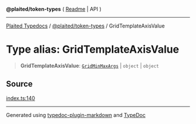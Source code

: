 **@plaited/token-types** ( [Readme](../README.md) \| API )

***

[Plaited Typedocs](../../../modules.md) / [@plaited/token-types](../modules.md) / GridTemplateAxisValue

# Type alias: GridTemplateAxisValue

> **GridTemplateAxisValue**: [`GridMinMaxArgs`](GridMinMaxArgs.md) \| `object` \| `object`

## Source

[index.ts:140](https://github.com/plaited/plaited/blob/317e868/libs/token-types/src/index.ts#L140)

***

Generated using [typedoc-plugin-markdown](https://www.npmjs.com/package/typedoc-plugin-markdown) and [TypeDoc](https://typedoc.org/)
